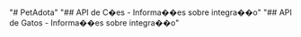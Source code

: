 "# PetAdota" 
"## API de C�es - Informa��es sobre integra��o" 
"## API de Gatos - Informa��es sobre integra��o" 
